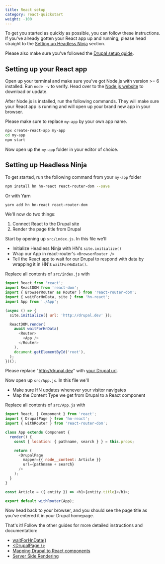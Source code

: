 ```yaml
---
title: React setup
category: react-quickstart
weight: -100
---
```


To get you started as quickly as possible, you can follow these instructions. If you've already gotten your React app up and running, please head straight to the [Setting up Headless Ninja](#setting-up-headless-ninja) section.

Please also make sure you've followed the [Drupal setup guide](/docs/drupal-quickstart).

## Setting up your React app
Open up your terminal and make sure you've got Node.js with version >= 6 installed. Run `node -v` to verify. Head over to the [Node.js website](https://nodejs.org) to download or update.

After Node.js is installed, run the following commands. They will make sure your React app is running and will open up your brand new app in your browser.

Please make sure to replace `my-app` by your own app name.
```bash
npx create-react-app my-app
cd my-app
npm start
```

Now open up the `my-app` folder in your editor of choice.

## Setting up Headless Ninja
To get started, run the following command from your `my-app` folder
```bash
npm install hn hn-react react-router-dom --save
```
Or with Yarn
```bash
yarn add hn hn-react react-router-dom
```
We'll now do two things:
1) Connect React to the Drupal site
2) Render the page title from Drupal

Start by opening up `src/index.js`. In this file we'll
* Initialize Headless Ninja with HN's `site.initialize()`
* Wrap our App in react-router's `<BrowserRouter />`
* Tell the React app to wait for our Drupal to respond with data by wrapping it in HN's `waitForHnData()`.

Replace all contents of `src/index.js` with
```javascript
import React from 'react';
import ReactDOM from 'react-dom';
import { BrowserRouter as Router } from 'react-router-dom';
import { waitForHnData, site } from 'hn-react';
import App from './App';

(async () => {
  site.initialize({ url: 'http://drupal.dev' });

  ReactDOM.render(
    await waitForHnData(
      <Router>
        <App />
      </Router>
    ),
    document.getElementById('root'),
  );
})();
```

Please replace "http://drupal.dev" with [your Drupal url](/docs/drupal-quickstart).

Now open up `src/App.js`. In this file we'll
* Make sure HN updates whenever your visitor navigates
* Map the Content Type we get from Drupal to a React component

Replace all contents of `src/App.js` with
```javascript
import React, { Component } from 'react';
import { DrupalPage } from 'hn-react';
import { withRouter } from 'react-router-dom';

class App extends Component {
  render() {
    const { location: { pathname, search } } = this.props;

    return (
      <DrupalPage
        mapper={{ node__content: Article }}
        url={pathname + search}
      />
    );
  }
}

const Article = ({ entity }) => <h1>{entity.title}</h1>;

export default withRouter(App);
```

Now head back to your browser, and you should see the page title as you've entered it in your Drupal homepage.

That's it! Follow the other guides for more detailed instructions and documentation:
* [waitForHnData()](/docs/react/wait-for-hn-data)
* [\<DrupalPage />](/docs/react/DrupalPage)
* [Mapping Drupal to React components](/docs/react/mappers)
* [Server Side Rendering](/docs/react-quickstart/server-side-rendering)
